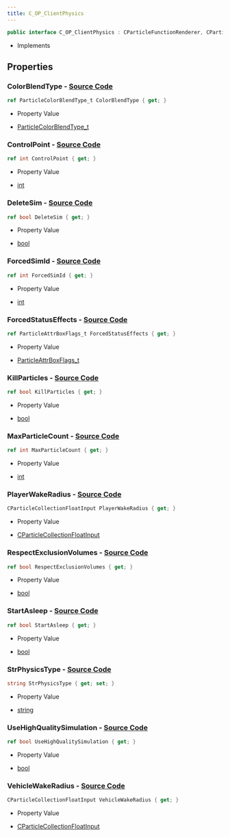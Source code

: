 ```yaml
---
title: C_OP_ClientPhysics
---
```


```csharp
public interface C_OP_ClientPhysics : CParticleFunctionRenderer, CParticleFunction, ISchemaClass<CParticleFunction>, ISchemaClass<CParticleFunctionRenderer>, ISchemaClass<C_OP_ClientPhysics>, ISchemaField, ISchemaClass, INativeHandle
```

- Implements

## Properties

### **ColorBlendType** - [Source Code](https://github.com/swiftly-solution/swiftlys2/blob/main/managed/src/SwiftlyS2.Generated/Schemas/Interfaces/C_OP_ClientPhysics.cs#L38)

```csharp
ref ParticleColorBlendType_t ColorBlendType { get; }
```

- Property Value

- [ParticleColorBlendType_t](/docs/api/shared/schemadefinitions/particlecolorblendtype_t)

### **ControlPoint** - [Source Code](https://github.com/swiftly-solution/swiftlys2/blob/main/managed/src/SwiftlyS2.Generated/Schemas/Interfaces/C_OP_ClientPhysics.cs#L34)

```csharp
ref int ControlPoint { get; }
```

- Property Value

- [int](https://learn.microsoft.com/dotnet/api/system.int32)

### **DeleteSim** - [Source Code](https://github.com/swiftly-solution/swiftlys2/blob/main/managed/src/SwiftlyS2.Generated/Schemas/Interfaces/C_OP_ClientPhysics.cs#L32)

```csharp
ref bool DeleteSim { get; }
```

- Property Value

- [bool](https://learn.microsoft.com/dotnet/api/system.boolean)

### **ForcedSimId** - [Source Code](https://github.com/swiftly-solution/swiftlys2/blob/main/managed/src/SwiftlyS2.Generated/Schemas/Interfaces/C_OP_ClientPhysics.cs#L36)

```csharp
ref int ForcedSimId { get; }
```

- Property Value

- [int](https://learn.microsoft.com/dotnet/api/system.int32)

### **ForcedStatusEffects** - [Source Code](https://github.com/swiftly-solution/swiftlys2/blob/main/managed/src/SwiftlyS2.Generated/Schemas/Interfaces/C_OP_ClientPhysics.cs#L40)

```csharp
ref ParticleAttrBoxFlags_t ForcedStatusEffects { get; }
```

- Property Value

- [ParticleAttrBoxFlags_t](/docs/api/shared/schemadefinitions/particleattrboxflags_t)

### **KillParticles** - [Source Code](https://github.com/swiftly-solution/swiftlys2/blob/main/managed/src/SwiftlyS2.Generated/Schemas/Interfaces/C_OP_ClientPhysics.cs#L30)

```csharp
ref bool KillParticles { get; }
```

- Property Value

- [bool](https://learn.microsoft.com/dotnet/api/system.boolean)

### **MaxParticleCount** - [Source Code](https://github.com/swiftly-solution/swiftlys2/blob/main/managed/src/SwiftlyS2.Generated/Schemas/Interfaces/C_OP_ClientPhysics.cs#L26)

```csharp
ref int MaxParticleCount { get; }
```

- Property Value

- [int](https://learn.microsoft.com/dotnet/api/system.int32)

### **PlayerWakeRadius** - [Source Code](https://github.com/swiftly-solution/swiftlys2/blob/main/managed/src/SwiftlyS2.Generated/Schemas/Interfaces/C_OP_ClientPhysics.cs#L20)

```csharp
CParticleCollectionFloatInput PlayerWakeRadius { get; }
```

- Property Value

- [CParticleCollectionFloatInput](/docs/api/shared/schemadefinitions/cparticlecollectionfloatinput)

### **RespectExclusionVolumes** - [Source Code](https://github.com/swiftly-solution/swiftlys2/blob/main/managed/src/SwiftlyS2.Generated/Schemas/Interfaces/C_OP_ClientPhysics.cs#L28)

```csharp
ref bool RespectExclusionVolumes { get; }
```

- Property Value

- [bool](https://learn.microsoft.com/dotnet/api/system.boolean)

### **StartAsleep** - [Source Code](https://github.com/swiftly-solution/swiftlys2/blob/main/managed/src/SwiftlyS2.Generated/Schemas/Interfaces/C_OP_ClientPhysics.cs#L18)

```csharp
ref bool StartAsleep { get; }
```

- Property Value

- [bool](https://learn.microsoft.com/dotnet/api/system.boolean)

### **StrPhysicsType** - [Source Code](https://github.com/swiftly-solution/swiftlys2/blob/main/managed/src/SwiftlyS2.Generated/Schemas/Interfaces/C_OP_ClientPhysics.cs#L16)

```csharp
string StrPhysicsType { get; set; }
```

- Property Value

- [string](https://learn.microsoft.com/dotnet/api/system.string)

### **UseHighQualitySimulation** - [Source Code](https://github.com/swiftly-solution/swiftlys2/blob/main/managed/src/SwiftlyS2.Generated/Schemas/Interfaces/C_OP_ClientPhysics.cs#L24)

```csharp
ref bool UseHighQualitySimulation { get; }
```

- Property Value

- [bool](https://learn.microsoft.com/dotnet/api/system.boolean)

### **VehicleWakeRadius** - [Source Code](https://github.com/swiftly-solution/swiftlys2/blob/main/managed/src/SwiftlyS2.Generated/Schemas/Interfaces/C_OP_ClientPhysics.cs#L22)

```csharp
CParticleCollectionFloatInput VehicleWakeRadius { get; }
```

- Property Value

- [CParticleCollectionFloatInput](/docs/api/shared/schemadefinitions/cparticlecollectionfloatinput)

